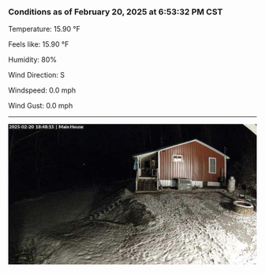 ### Conditions as of February 20, 2025 at 6:53:32 PM CST 

Temperature: 15.90 &deg;F

Feels like: 15.90 &deg;F

Humidity: 80%

Wind Direction: S

Windspeed: 0.0 mph

Wind Gust: 0.0 mph

---

<img src="./images/latest.jpeg"/>

